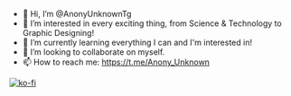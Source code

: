 - 👋 Hi, I’m @AnonyUnknownTg
- 👀 I’m interested in every exciting thing, from Science & Technology to Graphic Designing!
- 🌱 I’m currently learning everything I can and I'm interested in!
- 💞️ I’m looking to collaborate on myself.
- 📫 How to reach me: https://t.me/Anony_Unknown

[![ko-fi](https://ko-fi.com/img/githubbutton_sm.svg)](https://ko-fi.com/D1D479C2U)
